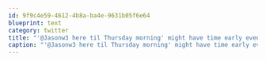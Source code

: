 ```yaml
---
id: 9f9c4e59-4612-4b8a-ba4e-9631b05f6e64
blueprint: text
category: twitter
title: "'@Jasonw3 here til Thursday morning' might have time early evening today or tomorrow"
caption: "'@Jasonw3 here til Thursday morning' might have time early evening today or tomorrow"
---
```

